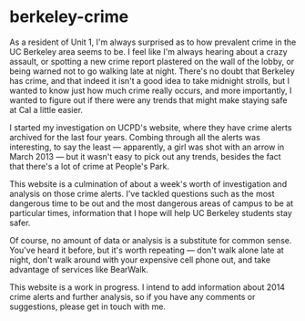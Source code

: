 berkeley-crime
==============

As a resident of Unit 1, I'm always surprised as to how prevalent crime in the UC Berkeley area seems to be. I feel like I'm always hearing about a crazy assault, or spotting a new crime report plastered on the wall of the lobby, or being warned not to go walking late at night. There's no doubt that Berkeley has crime, and that indeed it isn't a good idea to take midnight strolls, but I wanted to know just how much crime really occurs, and more importantly, I wanted to figure out if there were any trends that might make staying safe at Cal a little easier.

I started my investigation on UCPD's website, where they have crime alerts archived for the last four years. Combing through all the alerts was interesting, to say the least &mdash; apparently, a girl was shot with an arrow in March 2013 &mdash; but it wasn't easy to pick out any trends, besides the fact that there's a lot of crime at People's Park.

This website is a culmination of about a week's worth of investigation and analysis on those crime alerts. I've tackled questions such as the most dangerous time to be out and the most dangerous areas of campus to be at particular times, information that I hope will help UC Berkeley students stay safer.

Of course, no amount of data or analysis is a substitute for common sense. You've heard it before, but it's worth repeating &mdash; don't walk alone late at night, don't walk around with your expensive cell phone out, and take advantage of services like BearWalk.

This website is a work in progress. I intend to add information about 2014 crime alerts and further analysis, so if you have any comments or suggestions, please get in touch with me.
